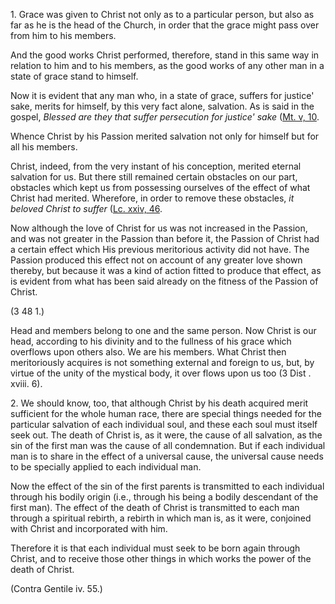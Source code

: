 
1\. Grace was given to Christ not only as to a particular person, but also as far as he is the head of the Church, in order that the grace might pass over from him to his members.

And the good works Christ performed, therefore, stand in this same way in relation to him and to his members, as the good works of any other man in a state of grace stand to himself.

Now it is evident that any man who, in a state of grace, suffers for justice' sake, merits for himself, by this very fact alone, salvation. As is said in the gospel, _Blessed are they that suffer persecution for justice' sake_ ([Mt. v, 10](https://vulgata.online/bible/Mt.v?ed=DR2&vfn=DR2.Mt.v.10:vs).

Whence Christ by his Passion merited salvation not only for himself but for all his members.

Christ, indeed, from the very instant of his conception, merited eternal salvation for us. But there still remained certain obstacles on our part, obstacles which kept us from possessing ourselves of the effect of what Christ had merited. Wherefore, in order to remove these obstacles, _it beloved Christ to suffer_ ([Lc. xxiv, 46](https://vulgata.online/bible/Lc.xxiv?ed=DR2&vfn=DR2.Lc.xxiv.46:vs).

Now although the love of Christ for us was not increased in the Passion, and was not greater in the Passion than before it, the Passion of Christ had a certain effect which His previous meritorious activity did not have. The Passion produced this effect not on account of any greater love shown thereby, but because it was a kind of action fitted to produce that effect, as is evident from what has been said already on the fitness of the Passion of Christ.

(3 48 1.)

Head and members belong to one and the same person. Now Christ is our head, according to his divinity and to the fullness of his grace which overflows upon others also. We are his members. What Christ then meritoriously acquires is not something external and foreign to us, but, by virtue of the unity of the mystical body, it over flows upon us too (3 Dist . xviii. 6).

2\. We should know, too, that although Christ by his death acquired merit sufficient for the whole human race, there are special things needed for the particular salvation of each individual soul, and these each soul must itself seek out. The death of Christ is, as it were, the cause of all salvation, as the sin of the first man was the cause of all condemnation. But if each individual man is to share in the effect of a universal cause, the universal cause needs to be specially applied to each individual man.

Now the effect of the sin of the first parents is transmitted to each individual through his bodily origin (i.e., through his being a bodily descendant of the first man). The effect of the death of Christ is transmitted to each man through a spiritual rebirth, a rebirth in which man is, as it were, conjoined with Christ and incorporated with him.

Therefore it is that each individual must seek to be born again through Christ, and to receive those other things in which works the power of the death of Christ.

(Contra Gentile iv. 55.)

